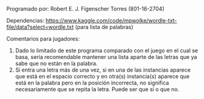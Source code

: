 Programado por: Robert E. J. Figenscher Torres (801-16-2704)

Dependencias: https://www.kaggle.com/code/mpwolke/wordle-txt-file/data?select=wordle.txt (para lista de palabras) 

Comentarios para jugadores:
1) Dado lo limitado de este programa comparado con el juego en el cual se basa, sería recomendable mantener una lista aparte de las letras que ya sabe que no están en la palabra.
2) Si entra una letra más de una vez, si en una de las instancias aparece que está en el espacio correcto y en otra(s) instancia(s) aparece que está en la palabra pero en la posición incorrecta,
   no significa necesariamente que se repita la letra. Puede ser que sí o que no. 
